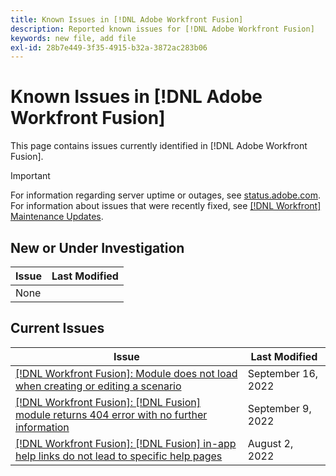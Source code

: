 ```yaml
---
title: Known Issues in [!DNL Adobe Workfront Fusion]
description: Reported known issues for [!DNL Adobe Workfront Fusion]
keywords: new file, add file
exl-id: 28b7e449-3f35-4915-b32a-3872ac283b06
---
```

# Known Issues in [!DNL Adobe Workfront Fusion]

This page contains issues currently identified in [!DNL Adobe Workfront Fusion].

>[!IMPORTANT]
>
>For information regarding server uptime or outages, see [status.adobe.com](https://status.adobe.com). For information about issues that were recently fixed, see [[!DNL Workfront] Maintenance Updates](../maintenance/current-updates.md).

## New or Under Investigation

| **Issue** | **Last Modified** |
|-----------------------------------------------------------------------------------|-------------------|
| None |   |

## Current Issues

| **Issue** | **Last Modified** |
|-----------------------------------------------------------------------------------|-------------------|
| [[!DNL Workfront Fusion]: Module does not load when creating or editing a scenario](known-issues-workfront-fusion/fusion-module-does-not-load.md) | September 16, 2022  |
| [[!DNL Workfront Fusion]: [!DNL Fusion] module returns 404 error with no further information](known-issues-workfront-fusion/fusion-404-error-no-description.md) | September 9, 2022 |
| [[!DNL Workfront Fusion]: [!DNL Fusion] in-app help links do not lead to specific help pages](known-issues-workfront-fusion/help-links-in-modules-not-working.md) | August 2, 2022 |
